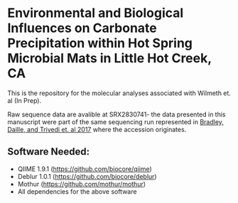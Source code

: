 # Environmental and Biological Influences on Carbonate Precipitation within Hot Spring Microbial Mats in Little Hot Creek, CA

This is the repository for the molecular analyses associated with Wilmeth et. al (In Prep).

Raw sequence data are avalible at SRX2830741- the data presented in this manuscript were part of the same sequencing run represented in [Bradley, Daille, and Trivedi et. al 2017](https://www.nature.com/articles/s41522-017-0041-2) where the accession originates. 

## Software Needed: 
- QIIME 1.9.1 (https://github.com/biocore/qiime)
- Deblur 1.0.1 (https://github.com/biocore/deblur)
- Mothur (https://github.com/mothur/mothur)
- All dependencies for the above software
